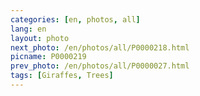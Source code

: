 ```yaml
---
categories: [en, photos, all]
lang: en
layout: photo
next_photo: /en/photos/all/P0000218.html
picname: P0000219
prev_photo: /en/photos/all/P0000027.html
tags: [Giraffes, Trees]
---
```

